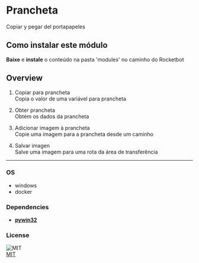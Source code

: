 # Prancheta
  
Copiar y pegar del portapapeles  

## Como instalar este módulo
  
__Baixe__ e __instale__ o conteúdo na pasta 'modules' no caminho do Rocketbot  



## Overview


1. Copiar para prancheta  
Copia o valor de uma variável para prancheta

2. Obter prancheta  
Obtém os dados da prancheta

3. Adicionar imagem à prancheta  
Copie uma imagem para a prancheta desde um caminho

4. Salvar imagen  
Salve uma imagem para uma rota da área de transferência  




----
### OS

- windows
- docker

### Dependencies
- [**pywin32**](https://pypi.org/project/pywin32/)
### License
  
![MIT](https://camo.githubusercontent.com/107590fac8cbd65071396bb4d04040f76cde5bde/687474703a2f2f696d672e736869656c64732e696f2f3a6c6963656e73652d6d69742d626c75652e7376673f7374796c653d666c61742d737175617265)  
[MIT](http://opensource.org/licenses/mit-license.ph)